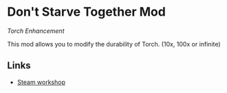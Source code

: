 # Don't Starve Together Mod

_Torch Enhancement_

This mod allows you to modify the durability of Torch. (10x, 100x or infinite)

## Links

* [Steam workshop](https://steamcommunity.com/sharedfiles/filedetails/?id=3366795901)
